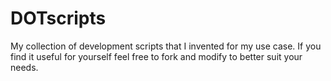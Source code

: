 # DOTscripts
My collection of development scripts that I invented for my use case. If you find it useful for yourself feel free to fork and modify to better suit your needs.
